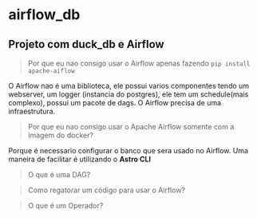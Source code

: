# airflow_db

## Projeto com duck_db e Airflow

> Por que eu nao consigo usar o Airflow apenas fazendo `pip install apache-aiflow`

O Airflow nao é uma biblioteca, ele possui varios componentes
tendo um webserver, um logger (instancia do postgres), ele tem um schedule(mais complexo),
possui um pacote de dags.
O Airflow precisa de uma infraestrutura.

> Por que eu nao consigo usar o Apache Airflow somente com a imagem do docker?

Porque é necessario configurar o banco que sera usado no Airflow.
Uma maneira de facilitar é utilizando o **Astro CLI**

> O que é uma DAG?

> Como regatorar um código para usar o Airflow?

> O que é um Operador?